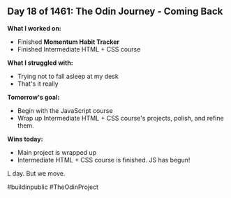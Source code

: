## Day 18 of 1461: The Odin Journey - Coming Back

**What I worked on:**
- Finished **Momentum Habit Tracker**
- Finished Intermediate HTML + CSS course

**What I struggled with:**
- Trying not to fall asleep at my desk
- That's it really

**Tomorrow's goal:**
- Begin with the JavaScript course
- Wrap up Intermediate HTML + CSS course's projects, polish, and refine them.

**Wins today:**
- Main project is wrapped up
- Intermediate HTML + CSS course is finished. JS has begun!

L day. But we move.

#buildinpublic #TheOdinProject